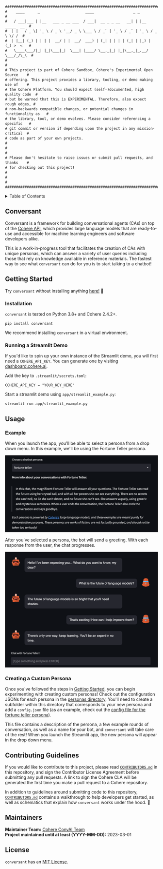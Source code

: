 ```
################################################################################
#    ____      _                     ____                  _ _                 #
#   / ___|___ | |__   ___ _ __ ___  / ___|  __ _ _ __   __| | |__   _____  __  #
#  | |   / _ \| '_ \ / _ \ '__/ _ \ \___ \ / _` | '_ \ / _` | '_ \ / _ \ \/ /  #
#  | |__| (_) | | | |  __/ | |  __/  ___) | (_| | | | | (_| | |_) | (_) >  <   #
#   \____\___/|_| |_|\___|_|  \___| |____/ \__,_|_| |_|\__,_|_.__/ \___/_/\_\  #
#                                                                              #
# This project is part of Cohere Sandbox, Cohere's Experimental Open Source    #
# offering. This project provides a library, tooling, or demo making use of    #
# the Cohere Platform. You should expect (self-)documented, high quality code  #
# but be warned that this is EXPERIMENTAL. Therefore, also expect rough edges, #
# non-backwards compatible changes, or potential changes in functionality as   #
# the library, tool, or demo evolves. Please consider referencing a specific   #
# git commit or version if depending upon the project in any mission-critical  #
# code as part of your own projects.                                           #
#                                                                              #
# Please don't hesitate to raise issues or submit pull requests, and thanks    #
# for checking out this project!                                               #
#                                                                              #
################################################################################
```

<!-- TABLE OF CONTENTS -->
<details>
  <summary>Table of Contents</summary>
  <ol>
    <li>
      <a href="#conversant">Conversant</a>
    </li>
    <li>
      <a href="#getting-started">Getting Started</a>
      <ul>
        <li><a href="#installation">Installation</a></li>
        <li><a href="#running-a-streamlit-demo">Running a Streamlit Demo</a></li>
      </ul>
    </li>
    <li>
        <a href="#usage">Usage</a>
            <ul>
                <li><a href="#example">Example</a></li>
                <li><a href="#creating-a-custom-persona">Creating a Custom Persona</a></li>
            </ul>
    </li>
    <li><a href="#contributing-guidelines">Contributing Guidelines</a></li>
    <li><a href="#maintainers">Maintainers</a></li>
    <li><a href="#license">License</a></li>
  </ol>
</details>



## Conversant
Conversant is a framework for building conversational agents (CAs) on top of the [Cohere API](https://docs.cohere.ai/), which provides large language models that are ready-to-use and accessible for machine learning engineers and software developers alike. 

This is a work-in-progress tool that facilitates the creation of CAs with unique personas, which can answer a variety of user queries including those that rely on knowledge available in reference materials. The fastest way to see what `conversant` can do for you is to start talking to a chatbot! 

## Getting Started

Try `conversant` without installing anything [here!](https://cohere-ai-sandbox-conversant-lib-appstreamlit-example-hgyk4x.streamlitapp.com/) :tada:

### Installation
`conversant` is tested on Python 3.8+ and Cohere 2.4.2+.

```
pip install conversant
```

We recommend installing `conversant` in a virtual environment.

### Running a Streamlit Demo
If you'd like to spin up your own instance of the Streamlit demo, you will first need a `COHERE_API_KEY`. 
You can generate one by visiting [dashboard.cohere.ai](https://dashboard.cohere.ai). 

Add the key to `.streamlit/secrets.toml`:
```
COHERE_API_KEY = "YOUR_KEY_HERE"
```

Start a streamlit demo using `app/streamlit_example.py`:
```
streamlit run app/streamlit_example.py
```

## Usage

### Example

When you launch the app, you'll be able to select a persona from a drop down menu. In this example, we'll be using the Fortune Teller persona.

![Screenshot showing the description of the Fortune Teller persona, as well as a disclaimer about the demo nature of these personas.](images/fortune-teller-setup.png)

After you've selected a persona, the bot will send a greeting. With each response from the user, the chat progresses.

![Screenshot showing an exchange between a Fortune Teller chatbot and a user.](images/fortune-teller-chat.png)

### Creating a Custom Persona
Once you've followed the steps in [Getting Started](#getting-started), you can begin experimenting with creating custom personas! Check out the configuration JSONs for each persona in the [personas directory](/conversant/personas/). You'll need to create a subfolder within this directory that corresponds to your new persona and add a `config.json` file (as an example, check out the [config file for the fortune teller persona](/conversant/personas/fortune-teller/config.json)). 

This file contains a description of the persona, a few example rounds of conversation, as well as a name for your bot, and `conversant` will take care of the rest! When you launch the Streamlit app, the new persona will appear in the drop down menu.

## Contributing Guidelines
If you would like to contribute to this project, please read [`CONTRIBUTORS.md`](CONTRIBUTORS.md)
in this repository, and sign the Contributor License Agreement before submitting
any pull requests. A link to sign the Cohere CLA will be generated the first time 
you make a pull request to a Cohere repository.

In addition to guidelines around submitting code to this repository, [`CONTRIBUTORS.md`](CONTRIBUTORS.md) contains a walkthrough to help developers get started, as well as schematics that explain how `conversant` works under the hood. :wrench:

## Maintainers
**Maintainer Team:** [Cohere ConvAI Team](mailto:convai@cohere.com) \
**Project maintained until at least (YYYY-MM-DD):** 2023-03-01

## License
`conversant` has an [MIT License](LICENSE).